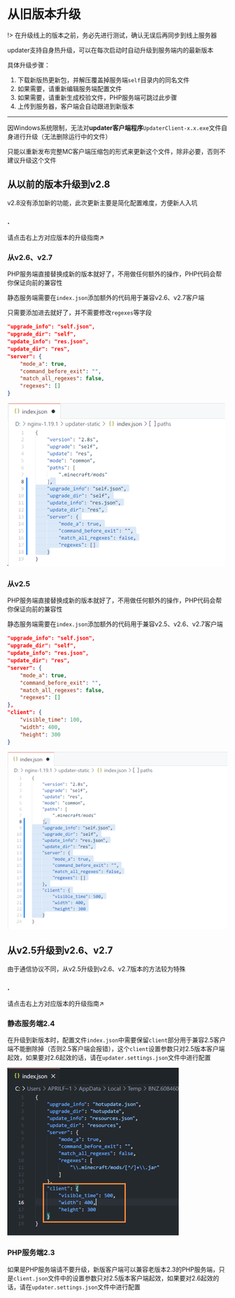 # 从旧版本升级

!> 在升级线上的版本之前，务必先进行测试，确认无误后再同步到线上服务器

updater支持自身热升级，可以在每次启动时自动升级到服务端内的最新版本

具体升级步骤：

1. 下载新版热更新包，并解压覆盖掉服务端`self`目录内的同名文件
2. 如果需要，请重新编辑服务端配置文件
3. 如果需要，请重新生成校验文件，PHP服务端可跳过此步骤
4. 上传到服务器，客户端会自动跟进到新版本

---

因Windows系统限制，无法对**updater客户端程序**`UpdaterClient-x.x.exe`文件自身进行升级（无法删除运行中的文件）

只能以重新发布完整MC客户端压缩包的形式来更新这个文件，除非必要，否则不建议升级这个文件

## 从以前的版本升级到v2.8

v2.8没有添加新的功能，此次更新主要是简化配置难度，方便新人入坑

<!-- tabs:start -->

### **.**

请点击右上方对应版本的升级指南↗

### **从v2.6、v2.7**

PHP服务端直接替换成新的版本就好了，不用做任何额外的操作，PHP代码会帮你保证向前的兼容性

静态服务端需要在`index.json`添加额外的代码用于兼容v2.6、v2.7客户端

只需要添加进去就好了，并不需要修改`regexes`等字段

```json
"upgrade_info": "self.json",
"upgrade_dir": "self",
"update_info": "res.json",
"update_dir": "res",
"server": {
    "mode_a": true,
    "command_before_exit": "",
    "match_all_regexes": false,
    "regexes": []
}
```

![v2.6or2.7tov2.8.png](从旧版本升级/v2.6or2.7tov2.8.png)

### **从v2.5**

PHP服务端直接替换成新的版本就好了，不用做任何额外的操作，PHP代码会帮你保证向前的兼容性

静态服务端需要在`index.json`添加额外的代码用于兼容v2.5、v2.6、v2.7客户端

```json
"upgrade_info": "self.json",
"upgrade_dir": "self",
"update_info": "res.json",
"update_dir": "res",
"server": {
    "mode_a": true,
    "command_before_exit": "",
    "match_all_regexes": false,
    "regexes": []
},
"client": {
    "visible_time": 100,
    "width": 400,
    "height": 300
}
```

![v2.5-v2.8.png](从旧版本升级/v2.5-v2.8.png)

<!-- tabs:end -->

## 从v2.5升级到v2.6、v2.7

由于通信协议不同，从v2.5升级到v2.6、v2.7版本的方法较为特殊

<!-- tabs:start -->

### **.**

请点击右上方对应版本的升级指南↗

### **静态服务端2.4**

在升级到新版本时，配置文件`index.json`中需要保留`client`部分用于兼容2.5客户端不能删除掉（否则2.5客户端会报错），这个`client`设置参数只对2.5版本客户端起效，如果要对2.6起效的话，请在`updater.settings.json`文件中进行配置

![image-20210425021841379](从旧版本升级/image-20210425021841379.png)

### **PHP服务端2.3**

如果是PHP服务端请不要升级，新版客户端可以兼容老版本2.3的PHP服务端，只是`client.json`文件中的设置参数只对2.5版本客户端起效，如果要对2.6起效的话，请在`updater.settings.json`文件中进行配置

<!-- tabs:end -->
